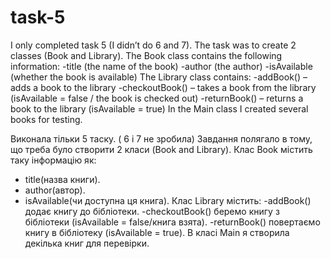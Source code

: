 # task-5
 I only completed task 5 (I didn’t do 6 and 7).
The task was to create 2 classes (Book and Library).
The Book class contains the following information:
-title (the name of the book)
-author (the author)
-isAvailable (whether the book is available)
The Library class contains:
-addBook() – adds a book to the library
-checkoutBook() – takes a book from the library (isAvailable = false / the book is checked out)
-returnBook() – returns a book to the library (isAvailable = true)
In the Main class I created several books for testing.

Виконала тільки 5 таску. ( 6 і 7 не зробила)
Завдання полягало в тому, що треба було створити 2 класи (Book and Library). 
Клас Book містить таку інформацію як:
- title(назва книги).
- author(автор).
- isAvailable(чи доступна ця книга).
Клас Library містить:
-addBook() додає книгу до бібліотеки.
-checkoutBook() беремо книгу з бібліотеки (isAvailable = false/книга взята).
-returnBook() повертаємо книгу в бібліотеку (isAvailable = true).
В класі Main я створила декілька книг для перевірки.
